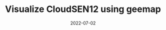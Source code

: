 ---
title: Visualize CloudSEN12 using geemap
date: 2022-07-02
projectURL: https://ledidi.com/
featuredImage: ../assets/chibinube4.png
postType: projects
---